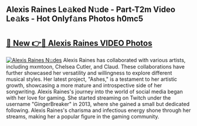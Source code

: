 ## Alexis Raines Le𝚊ked N𝚞de - Part-T2m Video Le𝚊ks - Hot Onlyf𝚊ns Photos h0mc5

# <h2><a href="http://ac4662.deff.icu/?id=Alexis+Raines">🔗 New 👉🔴 Alexis Raines VIDEO Photos</a></h2>

[![Alexis Raines N𝚞des](https://i.imgur.com/rIISA9y.gif)](http://ac4662.deff.icu/?id=Alexis+Raines)
Alexis Raines has collaborated with various artists, including mxmtoon, Chelsea Cutler, and Claud. These collaborations have further showcased her versatility and willingness to explore different musical styles. Her latest project, "Ashes," is a testament to her artistic growth, showcasing a more mature and introspective side of her songwriting. Alexis Raines's journey into the world of social media began with her love for gaming. She started streaming on Twitch under the username "GingerBreaker" in 2013, where she gained a small but dedicated following. Alexis Raines's charisma and infectious energy shone through her streams, making her a popular figure in the gaming community.
